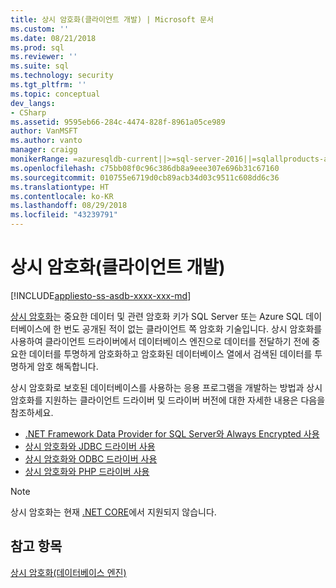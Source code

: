 ```yaml
---
title: 상시 암호화(클라이언트 개발) | Microsoft 문서
ms.custom: ''
ms.date: 08/21/2018
ms.prod: sql
ms.reviewer: ''
ms.suite: sql
ms.technology: security
ms.tgt_pltfrm: ''
ms.topic: conceptual
dev_langs:
- CSharp
ms.assetid: 9595eb66-284c-4474-828f-8961a05ce989
author: VanMSFT
ms.author: vanto
manager: craigg
monikerRange: =azuresqldb-current||>=sql-server-2016||=sqlallproducts-allversions||>=sql-server-linux-2017||=azuresqldb-mi-current
ms.openlocfilehash: c75bb08f0c96c386db8a9eee307e696b31c67160
ms.sourcegitcommit: 010755e6719d0cb89acb34d03c9511c608dd6c36
ms.translationtype: HT
ms.contentlocale: ko-KR
ms.lasthandoff: 08/29/2018
ms.locfileid: "43239791"
---
```

# <a name="always-encrypted-client-development"></a>상시 암호화(클라이언트 개발)
[!INCLUDE[appliesto-ss-asdb-xxxx-xxx-md](../../../includes/appliesto-ss-asdb-xxxx-xxx-md.md)]

[상시 암호화](../../../relational-databases/security/encryption/always-encrypted-database-engine.md)는 중요한 데이터 및 관련 암호화 키가 SQL Server 또는 Azure SQL 데이터베이스에 한 번도 공개된 적이 없는 클라이언트 쪽 암호화 기술입니다. 상시 암호화를 사용하여 클라이언트 드라이버에서 데이터베이스 엔진으로 데이터를 전달하기 전에 중요한 데이터를 투명하게 암호화하고 암호화된 데이터베이스 열에서 검색된 데이터를 투명하게 암호 해독합니다.

상시 암호화로 보호된 데이터베이스를 사용하는 응용 프로그램을 개발하는 방법과 상시 암호화를 지원하는 클라이언트 드라이버 및 드라이버 버전에 대한 자세한 내용은 다음을 참조하세요.

- [.NET Framework Data Provider for SQL Server와 Always Encrypted 사용](../../../relational-databases/security/encryption/develop-using-always-encrypted-with-net-framework-data-provider.md)
- [상시 암호화와 JDBC 드라이버 사용](../../../connect/jdbc/using-always-encrypted-with-the-jdbc-driver.md)
- [상시 암호화와 ODBC 드라이버 사용](../../../connect/odbc/using-always-encrypted-with-the-odbc-driver.md)
- [상시 암호화와 PHP 드라이버 사용](../../../connect/php/using-always-encrypted-php-drivers.md)

> [!NOTE]
> 상시 암호화는 현재 [.NET CORE](https://docs.microsoft.com/dotnet/core/)에서 지원되지 않습니다.

## <a name="see-also"></a>참고 항목

[상시 암호화(데이터베이스 엔진)](../../../relational-databases/security/encryption/always-encrypted-database-engine.md)

